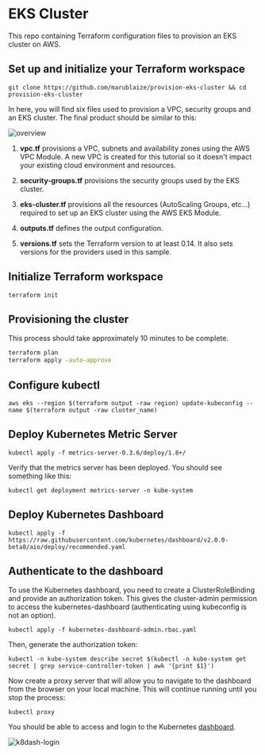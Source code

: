# EKS Cluster

This repo containing Terraform configuration files to provision an EKS cluster on AWS.

## Set up and initialize your Terraform workspace

```git clone https://github.com/marublaize/provision-eks-cluster && cd provision-eks-cluster```

In here, you will find six files used to provision a VPC, security groups and an EKS cluster. The final product should be similar to this:

![overview](img/overview.png)

1. **vpc.tf** provisions a VPC, subnets and availability zones using the AWS VPC Module. A new VPC is created for this tutorial so it doesn't impact your existing cloud environment and resources.

2. **security-groups.tf** provisions the security groups used by the EKS cluster.

3. **eks-cluster.tf** provisions all the resources (AutoScaling Groups, etc...) required to set up an EKS cluster using the AWS EKS Module.

4. **outputs.tf** defines the output configuration.

5. **versions.tf** sets the Terraform version to at least 0.14. It also sets versions for the providers used in this sample.

## Initialize Terraform workspace

```terraform init```

## Provisioning the cluster

This process should take approximately 10 minutes to be complete.

```bash
terraform plan
terraform apply -auto-approve
```

## Configure kubectl

```aws eks --region $(terraform output -raw region) update-kubeconfig --name $(terraform output -raw cluster_name)```

## Deploy Kubernetes Metric Server

```kubectl apply -f metrics-server-0.3.6/deploy/1.8+/```

Verify that the metrics server has been deployed. You should see something like this:

```kubectl get deployment metrics-server -n kube-system```

## Deploy Kubernetes Dashboard

```kubectl apply -f https://raw.githubusercontent.com/kubernetes/dashboard/v2.0.0-beta8/aio/deploy/recommended.yaml```

## Authenticate to the dashboard

To use the Kubernetes dashboard, you need to create a ClusterRoleBinding and provide an authorization token. This gives the cluster-admin permission to access the kubernetes-dashboard (authenticating using kubeconfig is not an option).

```kubectl apply -f kubernetes-dashboard-admin.rbac.yaml```

Then, generate the authorization token:

```kubectl -n kube-system describe secret $(kubectl -n kube-system get secret | grep service-controller-token | awk '{print $1}')```

Now create a proxy server that will allow you to navigate to the dashboard from the browser on your local machine. This will continue running until you stop the process:

```kubectl proxy```

You should be able to access and login to the Kubernetes [dashboard](http://127.0.0.1:8001/api/v1/namespaces/kubernetes-dashboard/services/https:kubernetes-dashboard:/proxy/).

![k8dash-login](img/k8dash-login.png)

